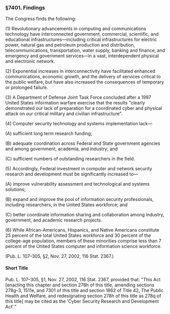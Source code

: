 ### §7401. Findings ###

The Congress finds the following:

(1) Revolutionary advancements in computing and communications technology have interconnected government, commercial, scientific, and educational infrastructures—including critical infrastructures for electric power, natural gas and petroleum production and distribution, telecommunications, transportation, water supply, banking and finance, and emergency and government services—in a vast, interdependent physical and electronic network.

(2) Exponential increases in interconnectivity have facilitated enhanced communications, economic growth, and the delivery of services critical to the public welfare, but have also increased the consequences of temporary or prolonged failure.

(3) A Department of Defense Joint Task Force concluded after a 1997 United States information warfare exercise that the results "clearly demonstrated our lack of preparation for a coordinated cyber and physical attack on our critical military and civilian infrastructure".

(4) Computer security technology and systems implementation lack—

(A) sufficient long term research funding;

(B) adequate coordination across Federal and State government agencies and among government, academia, and industry; and

(C) sufficient numbers of outstanding researchers in the field.

(5) Accordingly, Federal investment in computer and network security research and development must be significantly increased to—

(A) improve vulnerability assessment and technological and systems solutions;

(B) expand and improve the pool of information security professionals, including researchers, in the United States workforce; and

(C) better coordinate information sharing and collaboration among industry, government, and academic research projects.

(6) While African-Americans, Hispanics, and Native Americans constitute 25 percent of the total United States workforce and 30 percent of the college-age population, members of these minorities comprise less than 7 percent of the United States computer and information science workforce.

(Pub. L. 107–305, §2, Nov. 27, 2002, 116 Stat. 2367.)

#### Short Title ####

Pub. L. 107–305, §1, Nov. 27, 2002, 116 Stat. 2367, provided that: "This Act [enacting this chapter and section 278h of this title, amending sections 278g–3, 1511e, and 7301 of this title and section 1862 of Title 42, The Public Health and Welfare, and redesignating section 278h of this title as 278q of this title] may be cited as the 'Cyber Security Research and Development Act'."